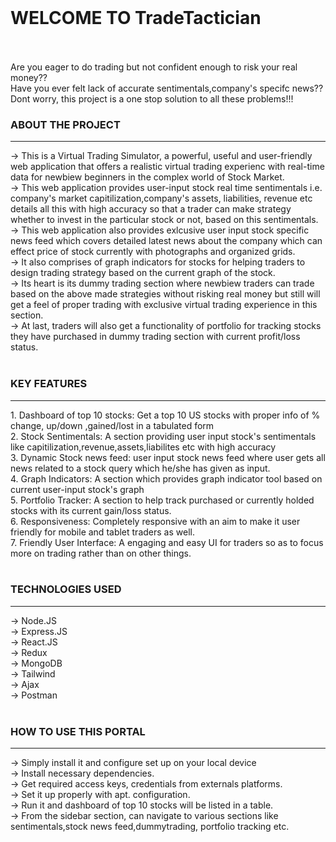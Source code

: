 <br>
<h1><bold>WELCOME TO TradeTactician</bold></h1>
 <br></br>
 Are you eager to do trading but not confident enough to risk your real money??<br> 
 Have you ever felt lack of accurate sentimentals,company's specifc news??<br>
 Dont worry, this project is a one stop solution to all these problems!!!<br>

<h3><bold>ABOUT THE PROJECT</bold></h3>
<hr></hr>
-> This is a Virtual Trading Simulator, a powerful, useful and user-friendly web application that offers a realistic virtual trading experienc with real-time data  for newbiew beginners in the complex world of Stock Market. <br>
-> This web application provides user-input stock real time sentimentals i.e. company's market capitilization,company's assets, liabilities, revenue etc details all this with high accuracy so that a trader can make strategy whether to invest in the particular stock or not, based on this sentimentals.<br>
-> This web application also provides exlcusive user input stock specific news feed which covers detailed  latest news about the company which can effect price of stock currently with photographs and organized grids.<br>
-> It also comprises of graph indicators for stocks for helping traders to design trading strategy based on the current graph of the stock.<br>
-> Its heart is its dummy trading section where newbiew traders can trade based on the above made strategies without risking real money but still will get a feel of proper trading with exclusive virtual trading experience in this section.<br>
-> At last, traders will also get a functionality of portfolio for tracking stocks they have purchased in dummy trading section with current profit/loss status. <br><br>

<h3><bold>KEY FEATURES</bold></h3>
<hr></hr>
1. <bold>Dashboard of top 10 stocks</bold>: Get a top 10 US stocks with proper info of % change, up/down ,gained/lost in a tabulated form<br>
2. <bold>Stock Sentimentals: </bold>A section providing user input stock's sentimentals like capitilization,revenue,assets,liabilites etc with high accuracy<br>
3. <bold>Dynamic Stock news feed: </bold> user input stock news feed where user gets all news related to a stock query which he/she has given as input.<br>
4. <bold>Graph Indicators: </bold>A section which provides graph indicator tool based on current user-input stock's graph<br>
5. <bold>Portfolio Tracker: </bold> A section to help track purchased or currently holded stocks with its current gain/loss status.<br>
6. <bold>Responsiveness: </bold> Completely responsive with an aim to make it user friendly for mobile and tablet traders as well. <br>
7. <bold>Friendly User Interface: </bold> A engaging and easy UI for traders so as to focus more on trading rather than on other things.<br><br>

<h3><bold>TECHNOLOGIES USED</bold></h3>
<hr></hr>
-> Node.JS<br>
-> Express.JS<br>
-> React.JS<br>
-> Redux<br>
-> MongoDB<br>
-> Tailwind<br>
-> Ajax<br>
-> Postman<br><br>


<h3><bold> HOW TO USE THIS PORTAL</bold></h3>
<hr></hr>
-> Simply install it and configure set up on your local device<br>
-> Install necessary dependencies.<br>
-> Get required access keys, credentials from externals platforms.<br>
-> Set it up properly with apt. configuration.<br>
-> Run it and dashboard of top 10 stocks will be listed in a table.<br>
-> From the sidebar section, can navigate to various sections like sentimentals,stock news feed,dummytrading, portfolio tracking etc.<br><br>




